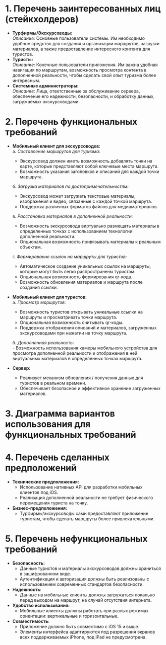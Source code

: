 # 1. Перечень заинтересованных лиц (стейкхолдеров)
* **Турфирмы/Экскурсоводы:**  
  *Описание:* Основные пользователи системы. Им необходимо удобное средство для создания и организации маршрутов, загрузки материалов, а также предоставление интересного контента для туристов.  
* **Туристы:**  
  *Описание:* Конечные пользователи приложения. Им важна удобная навигация по маршрутам, возможность просмотра контента в дополненной реальности, чтобы сделать свой опыт туризма более интересным.  
* **Системные администраторы:**  
  *Описание:* Лица, ответственные за обслуживание сервера, обеспечение его надежности, безопасности, и обработку данных, загружаемых экскурсоводами.  

# 2. Перечень функциональных требований
* **Мобильный клиент для экскурсоводов:**  
  а. *Составление маршрутов для туризма:*  
    - Экскурсовод должен иметь возможность добавлять точки на карте, которые представляют собой ключевые места маршрута.  
    - Возможность указания заголовков и описаний для каждой точки маршрута.

  б. *Загрузка материалов по достопримечательностям:*  
    - Экскурсовод может загружать текстовые материалы, изображения и видео, связанные с каждой точкой маршрута.  
    - Поддержка различных форматов файлов для медиаматериалов.

  в. *Расстановка материалов в дополненной реальности:*  
    - Возможность экскурсовода виртуально размещать материалы в определенных точках с использованием технологии дополненной реальности.  
    - Опциональная возможность привязывать материалы к реальным объектам.

  г. *Формирование ссылок на маршруты для туристов:*  
    - Автоматическое создание уникальных ссылок на маршруты, которые могут быть легко распространены туристам.  
    - Опциональная возможность формирования qr-кода.  
    - Возможность обновления материалов и маршрута после создания ссылки.  
* **Мобильный клиент для туристов:**  
  а. *Просмотр маршрутов:*  
    - Возможность туристов открывать уникальные ссылки на маршруты и просматривать точки маршрута.  
    - Опциональная возможность считывать qr-коды.  
    - Поддержка отображения описаний и материалов, загруженных экскурсоводами при нажатии на точку маршрута.  

  б. *Дополненная реальность:*  
      - Возможность использования камеры мобильного устройства для просмотра дополненной реальности и отображения в ней виртуальных материалов в определенных точках маршрута.  
* **Сервер:**  
  - Реализует механизм обновления / получения данных для туристов в реальном времени.  
  - Обеспечивает безопасное и эффективное хранение загруженных материалов.  

# 3. Диаграмма вариантов использования для функциональных требований  

# 4. Перечень сделанных предположений  
* **Технические предположения:**  
  - Использование нативных API для разработки мобильных клиентов под iOS.  
  - Реализация дополненной реальности не требует физического перемещения туриста на точку.  
* **Бизнес-предположения:**  
  - Турфирмы/экскурсоводы сами предоставляют приложение туристам, чтобы сделать маршруты более привлекательными.  

# 5. Перечень нефункциональных требований  
* **Безопасность:**  
  - Данные туристов и материалы экскурсоводов должны храниться в зашифрованном виде.  
  - Аутентификация и авторизация должны быть реализованы с использованием современных стандартов безопасности.  
* **Надежность:**  
   - Данные на мобильные клиенты должны загружаться локально перед выходом на маршрут, на случай отсутствия интернета.  
* **Удобство использования:**  
   - Мобильные клиенты должны работать при разных режимах ориентации: вертикальные и горизонтальные.  
* **Совместимость:**  
  - Приложение должно быть совместимо с iOS 15 и выше.  
  - Элементы интерфейса адаптируются под разрешения экранов всех поддерживаемых iPhone, под iPad не предусмотрена.  
